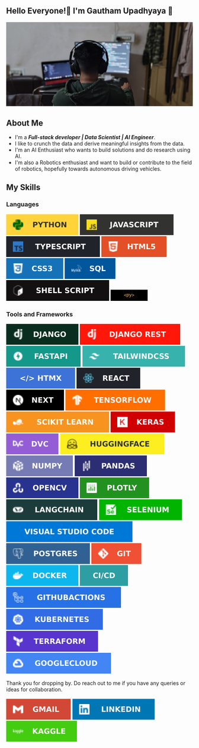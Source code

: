 ## Hello Everyone!🙏 I'm Gautham Upadhyaya 🙂

![Image](/assets/IMG_20241003_175359760_HDR_PORTRAIT.jpg)


## About Me
- I'm a  __*Full-stack developer | Data Scientist | AI Engineer*__.
- I like to crunch the data and derive meaningful insights from the data.
- I'm an AI Enthusiast who wants to build solutions and do research using AI.
- I'm also a Robotics enthusiast and want to build or contribute to the field of robotics, hopefully towards autonomous driving vehicles.
##

## My Skills
### Languages
![Python](/assets/python.svg)
![Javascript](/assets/javascript.svg)
![Typescript](/assets/typescript.svg)
![HTML](/assets/html.svg)
![CSS](/assets/css.svg)
![SQL](/assets/SQL.svg)
![ShellScript](/assets/shell_script.svg)
![Pyscript](/assets/avatar.jpg)


### Tools and Frameworks
![Django](/assets/django.svg)
![Django-Rest-Framework](/assets/django-rest.svg)
![FastAPI](/assets/fastapi.svg)
![Tailwindcss](/assets/tailwind.svg)
![HTMX](/assets/htmx.svg)
![React](/assets/react.svg)
![NextJs](/assets/nextjs.svg)
![Tensorflow](/assets/tensorflow.svg)
![Scikit-Learn](/assets/scikitlearn.svg)
![Keras](/assets/keras.svg)
![DVC](/assets/dvc.svg)
![HuggingFace](/assets/huggingface.svg)
![Numpy](/assets/numpy.svg)
![Pandas](/assets/pandas.svg)
![OpenCV](/assets/opencv.svg)
![Plotly](/assets/plotly.svg)
![Langchain](/assets/langchain.svg)
![Selenium](/assets/selenium.svg)
![Vscode](/assets/vscode.svg)
![Postgres](/assets/postgres.svg)
![Git](/assets/git.svg)
![Docker](/assets/docker.svg)
![CI/CD](/assets/cicd.svg)
![Github_Actions](/assets/github_actions.svg)
![Kubernetes](/assets/kubernetes.svg)
![Terraform](/assets/terraform.svg)
![GCP](/assets/gcp.svg)


Thank you for dropping by. Do reach out to me if you have any queries or ideas for collaboration.
<br>
<br>
[![GMail](/assets/gmail.svg)](mailto:gauthamupadhyaya@gmail.com)
[![LinkedIn](/assets/linkedin.svg)](linkedin.com/in/gautham-upadhyaya-ai1995)
[![Kaggle](/assets/kaggle.svg)](www.kaggle.com/gauthamupadhyaya)

